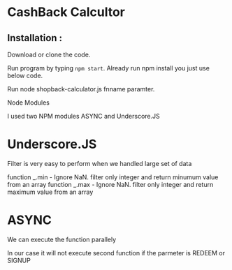 # CashBack Calcultor

## Installation : 

Download or clone the code.

Run program by typing ```npm start```. Already run npm install you just use below code.

Run node shopback-calculator.js fnname paramter.


Node Modules

I used two NPM modules ASYNC and Underscore.JS

# Underscore.JS

Filter is very easy to perform when we handled large set of data

function _.min  - Ignore NaN. filter only integer and return minumum value from an array
function _.max  - Ignore NaN. filter only integer and return maximum value from an array

# ASYNC

We can execute the function parallely

In our case it will not execute second function if the parmeter is REDEEM or SIGNUP
